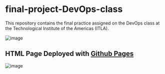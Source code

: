 # final-project-DevOps-class
This repository contains the final practice assigned on the DevOps class at the Technological Institute of the Americas (ITLA).

![image](https://github.com/user-attachments/assets/d6b01949-c632-4573-991d-0ee3ba282727)

## HTML Page Deployed with [Github Pages](https://emmanueltechrd.github.io/final-project-DevOps-class/)

![image](https://github.com/user-attachments/assets/5dbb9171-02ab-49f8-8435-25c9e5d17e22)

